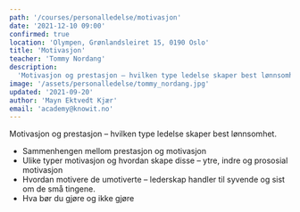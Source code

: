 ```yaml
---
path: '/courses/personalledelse/motivasjon'
date: '2021-12-10 09:00'
confirmed: true
location: 'Olympen, Grønlandsleiret 15, 0190 Oslo'
title: 'Motivasjon'
teacher: 'Tommy Nordang'
description:
  'Motivasjon og prestasjon – hvilken type ledelse skaper best lønnsomhet.'
image: '/assets/personalledelse/tommy_nordang.jpg'
updated: '2021-09-20'
author: 'Mayn Ektvedt Kjær'
email: 'academy@knowit.no'
---
```


Motivasjon og prestasjon – hvilken type ledelse skaper best lønnsomhet.

- Sammenhengen mellom prestasjon og motivasjon
- Ulike typer motivasjon og hvordan skape disse – ytre, indre og prososial
  motivasjon
- Hvordan motivere de umotiverte – lederskap handler til syvende og sist om de
  små tingene.
- Hva bør du gjøre og ikke gjøre
